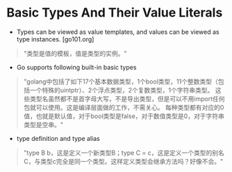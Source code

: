 # Basic Types And Their Value Literals

- Types can be viewed as value templates, and values can be viewed as type instances.  [go101.org]

> "类型是值的模板，值是类型的实例。"

- Go supports following built-in basic types

> "golang中包括了如下17个基本数据类型，1个bool类型，11个整数类型（包括一个特殊的uintptr）、2个浮点类型，2个复数类型，1个字符串类型。  这些类型名虽然都不是首字母大写，不是导出类型，但是可以不用import任何包就可以使用。这是编译层面做的工作，不需关心。  每种类型都有对应的0值，也就是默认值，对于bool类型是false，对于数值类型是0，对于字符串类型是空串。"

- type definition and type alias

> "type B b，这是定义一个新类型B；type C = c，这是定义一个类型的别名C，与类型c完全是同一个类型。这样定义类型会继承方法吗？好像不会。"